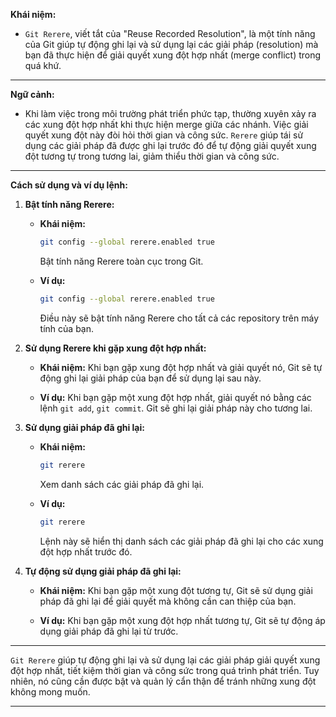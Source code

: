 **Khái niệm:**

- `Git Rerere`, viết tắt của "Reuse Recorded Resolution", là một tính năng của Git giúp tự động ghi lại và sử dụng lại các giải pháp (resolution) mà bạn đã thực hiện để giải quyết xung đột hợp nhất (merge conflict) trong quá khứ.

---

**Ngữ cảnh:**

- Khi làm việc trong môi trường phát triển phức tạp, thường xuyên xảy ra các xung đột hợp nhất khi thực hiện merge giữa các nhánh. Việc giải quyết xung đột này đòi hỏi thời gian và công sức. `Rerere` giúp tái sử dụng các giải pháp đã được ghi lại trước đó để tự động giải quyết xung đột tương tự trong tương lai, giảm thiểu thời gian và công sức.

---

**Cách sử dụng và ví dụ lệnh:**

1. **Bật tính năng Rerere:**

   - **Khái niệm:**

     ```bash
     git config --global rerere.enabled true
     ```

     Bật tính năng Rerere toàn cục trong Git.

   - **Ví dụ:**
     ```bash
     git config --global rerere.enabled true
     ```
     Điều này sẽ bật tính năng Rerere cho tất cả các repository trên máy tính của bạn.

2. **Sử dụng Rerere khi gặp xung đột hợp nhất:**

   - **Khái niệm:**
     Khi bạn gặp xung đột hợp nhất và giải quyết nó, Git sẽ tự động ghi lại giải pháp của bạn để sử dụng lại sau này.

   - **Ví dụ:**
     Khi bạn gặp một xung đột hợp nhất, giải quyết nó bằng các lệnh `git add`, `git commit`. Git sẽ ghi lại giải pháp này cho tương lai.

3. **Sử dụng giải pháp đã ghi lại:**

   - **Khái niệm:**

     ```bash
     git rerere
     ```

     Xem danh sách các giải pháp đã ghi lại.

   - **Ví dụ:**
     ```bash
     git rerere
     ```
     Lệnh này sẽ hiển thị danh sách các giải pháp đã ghi lại cho các xung đột hợp nhất trước đó.

4. **Tự động sử dụng giải pháp đã ghi lại:**

   - **Khái niệm:**
     Khi bạn gặp một xung đột tương tự, Git sẽ sử dụng giải pháp đã ghi lại để giải quyết mà không cần can thiệp của bạn.

   - **Ví dụ:**
     Khi bạn gặp một xung đột hợp nhất tương tự, Git sẽ tự động áp dụng giải pháp đã ghi lại từ trước.

---

`Git Rerere` giúp tự động ghi lại và sử dụng lại các giải pháp giải quyết xung đột hợp nhất, tiết kiệm thời gian và công sức trong quá trình phát triển. Tuy nhiên, nó cũng cần được bật và quản lý cẩn thận để tránh những xung đột không mong muốn.

---
